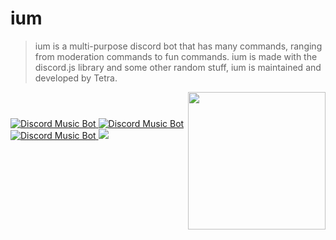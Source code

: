 # ium
>ium is a multi-purpose discord bot that has many commands, ranging from moderation commands to fun commands. ium is made with the discord.js library and some other random stuff, ium is maintained and developed by Tetra.
<!DOCTYPE html>
<html>
    <header>
        <img align="right" href="https://ium-bot.github.io/" src="https://ium-bot.github.io/ium.jpg" height="220" width="220">
    </header>
    <a href="https://discordbots.org/bot/421511226015612929" >
  <img src="https://discordbots.org/api/widget/status/421511226015612929.svg" alt="Discord Music Bot" />
</a>
    <a href="https://discordbots.org/bot/421511226015612929" >
  <img src="https://discordbots.org/api/widget/servers/421511226015612929.svg" alt="Discord Music Bot" />
</a>
<a href="https://discordbots.org/bot/421511226015612929" >
  <img src="https://discordbots.org/api/widget/owner/421511226015612929.svg" alt="Discord Music Bot" />
</a>    
    <a class="discord-widget" href="http://discord.gg/Ac8HYtD"> <img src="https://discordapp.com/api/guilds/330982069239021569/embed.png"> </a>
</html>

